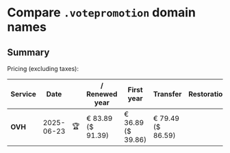 # Compare `.votepromotion` domain names

## Summary

Pricing (excluding taxes):

| Service | Date |  | / Renewed year | First year | Transfer | Restoration |
|--|--|--|--|--|--|--|
| **OVH** | 2025-06-23 | 🏆 | € 83.89<br>($ 91.39) | € 36.89<br>($ 39.86) | € 79.49<br>($ 86.59) |  |
